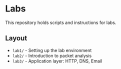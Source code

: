 # Labs
This repository holds scripts and instructions for labs.

## Layout
- `lab1/` - Setting up the lab environment
- `lab2/` - Introduction to packet analysis
- `lab3/` - Application layer: HTTP, DNS, Email
